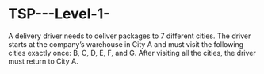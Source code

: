 # TSP---Level-1-
A delivery driver needs to deliver packages to 7 different cities. The driver starts at the company’s warehouse in City A and must visit the following cities exactly once: B, C, D, E, F, and G. After visiting all the cities, the driver must return to City A.
